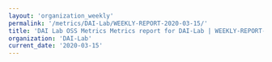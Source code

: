 ```yaml
---
layout: 'organization_weekly'
permalink: '/metrics/DAI-Lab/WEEKLY-REPORT-2020-03-15/'
title: 'DAI Lab OSS Metrics Metrics report for DAI-Lab | WEEKLY-REPORT-2020-03-15'
organization: 'DAI-Lab'
current_date: '2020-03-15'
---
```


